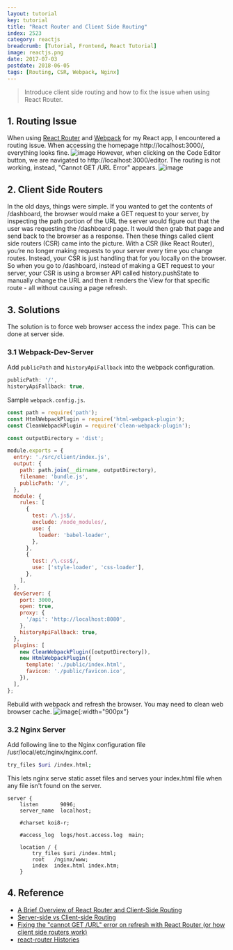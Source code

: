 ```yaml
---
layout: tutorial
key: tutorial
title: "React Router and Client Side Routing"
index: 2523
category: reactjs
breadcrumb: [Tutorial, Frontend, React Tutorial]
image: reactjs.png
date: 2017-07-03
postdate: 2018-06-05
tags: [Routing, CSR, Webpack, Nginx]
---
```


> Introduce client side routing and how to fix the issue when using React Router.

## 1. Routing Issue
When using [React Router](https://www.npmjs.com/package/react-router-dom) and [Webpack](https://webpack.js.org/) for my React app, I encountered a routing issue. When accessing the homepage http://localhost:3000/, everything looks fine.
![image](/public/images/frontend/423/homepage.png)
However, when clicking on the Code Editor button, we are navigated to http://localhost:3000/editor. The routing is not working, instead, "Cannot GET /URL Error" appears.
![image](/public/images/frontend/423/error.png)

## 2. Client Side Routers
In the old days, things were simple. If you wanted to get the contents of /dashboard, the browser would make a GET request to your server, by inspecting the path portion of the URL the server would figure out that the user was requesting the /dashboard page. It would then grab that page and send back to the browser as a response. Then these things called client side routers (CSR) came into the picture. With a CSR (like React Router), you’re no longer making requests to your server every time you change routes. Instead, your CSR is just handling that for you locally on the browser. So when you go to /dashboard, instead of making a GET request to your server, your CSR is using a browser API called history.pushState to manually change the URL and then it renders the View for that specific route - all without causing a page refresh.

## 3. Solutions
The solution is to force web browser access the index page. This can be done at server side.
### 3.1 Webpack-Dev-Server
Add `publicPath` and `historyApiFallback` into the webpack configuration.
```javascript
publicPath: '/',
historyApiFallback: true,
```
Sample `webpack.config.js`.
```javascript
const path = require('path');
const HtmlWebpackPlugin = require('html-webpack-plugin');
const CleanWebpackPlugin = require('clean-webpack-plugin');

const outputDirectory = 'dist';

module.exports = {
  entry: './src/client/index.js',
  output: {
    path: path.join(__dirname, outputDirectory),
    filename: 'bundle.js',
    publicPath: '/',
  },
  module: {
    rules: [
      {
        test: /\.js$/,
        exclude: /node_modules/,
        use: {
          loader: 'babel-loader',
        },
      },
      {
        test: /\.css$/,
        use: ['style-loader', 'css-loader'],
      },
    ],
  },
  devServer: {
    port: 3000,
    open: true,
    proxy: {
      '/api': 'http://localhost:8080',
    },
    historyApiFallback: true,
  },
  plugins: [
    new CleanWebpackPlugin([outputDirectory]),
    new HtmlWebpackPlugin({
      template: './public/index.html',
      favicon: './public/favicon.ico',
    }),
  ],
};
```
Rebuild with webpack and refresh the browser. You may need to clean web browser cache.
![image](/public/images/frontend/423/fixed.png){:width="900px"}
### 3.2 Nginx Server
Add following line to the Nginx configuration file /usr/local/etc/nginx/nginx.conf.
```sh
try_files $uri /index.html;
```
This lets nginx serve static asset files and serves your index.html file when any file isn't found on the server.
```raw
server {
    listen       9096;
    server_name  localhost;

    #charset koi8-r;

    #access_log  logs/host.access.log  main;

    location / {
        try_files $uri /index.html;
        root   /nginx/www;
        index  index.html index.htm;
    }
```


## 4. Reference
* [A Brief Overview of React Router and Client-Side Routing](https://medium.com/@marcellamaki/a-brief-overview-of-react-router-and-client-side-routing-70eb420e8cde)
* [Server-side vs Client-side Routing](https://medium.com/@wilbo/server-side-vs-client-side-routing-71d710e9227f)
* [Fixing the "cannot GET /URL" error on refresh with React Router (or how client side routers work)](https://tylermcginnis.com/react-router-cannot-get-url-refresh/)
* [react-router Histories](https://github.com/ReactTraining/react-router/blob/v2.3.0/docs/guides/Histories.md#browserhistory)
